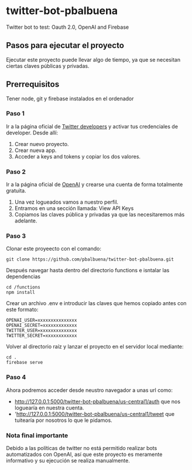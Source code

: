 # twitter-bot-pbalbuena
Twitter bot to test: Oauth 2.0, OpenAI and Firebase

## Pasos para ejecutar el proyecto
Ejecutar este proyecto puede llevar algo de tiempo, ya que se necesitan ciertas claves públicas y privadas.

## Prerrequisitos
Tener node, git y firebase instalados en el ordenador

### Paso 1
Ir a la página oficial de [Twitter developers](https://developer.twitter.com/) y activar tus credenciales de developer. 
Desde allí:
1. Crear nuevo proyecto.
2. Crear nueva app.
3. Acceder a keys and tokens y copiar los dos valores.

### Paso 2
Ir a la página oficial de [OpenAI](https://openai.com/) y crearse una cuenta de forma totalmente gratuita.
1. Una vez logueados vamos a nuestro perfil.
2. Entramos en una sección llamada: View API Keys
3. Copiamos las claves pública y privadas ya que las necesitaremos más adelante.

### Paso 3
Clonar este proyeecto con el comando:
```
git clone https://github.com/pbalbuena/twitter-bot-pbalbuena.git
```
Después navegar hasta dentro del directorio functions e isntalar las dependencias
```
cd /functions
npm install 
```
Crear un archivo .env e introducir las claves que hemos copiado antes con este formato:
```
OPENAI_USER=xxxxxxxxxxxxxxx
OPENAI_SECRET=xxxxxxxxxxxxx
TWITTER_USER=xxxxxxxxxxxxxx
TWITTER_SECRET=xxxxxxxxxxxx
```

Volver al directorio raíz y lanzar el proyecto en el servidor local mediante:
```
cd .
firebase serve
``` 

### Paso 4
Ahora podremos acceder desde neustro navegador a unas url como:
- http://127.0.0.1:5000/twitter-bot-pbalbuena/us-central1/auth que nos loguearía en nuestra cuenta.
- 'http://127.0.0.1:5000/twitter-bot-pbalbuena/us-central1/tweet que tuitearía por nosotros lo que le pidamos.


### Nota final importante
Debido a las políticas de twitter no está permitido realizar bots automatizados con OpenAI, así que este proyecto es meramente informativo y su ejecución se realiza manualmente.
